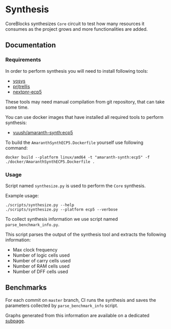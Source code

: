 # Synthesis

CoreBlocks synthesizes `Core` circuit to test how many resources it consumes as the project
grows and more functionalities are added.

## Documentation

### Requirements

In order to perform synthesis you will need to install following tools:
  * [yosys](https://github.com/YosysHQ/yosys)
  * [prjtrellis](https://github.com/YosysHQ/prjtrellis)
  * [nextpnr-ecp5](https://github.com/YosysHQ/nextpnr.git)

These tools may need manual compilation from git repository, that can take some time.

You can use docker images that have installed all required tools to perform synthesis:
  * [vuush/amaranth-synth:ecp5](https://hub.docker.com/r/vuush/amaranth-synth/tags)

To build the `AmaranthSynthECP5.Dockerfile` yourself use following command:
```
docker build --platform linux/amd64 -t "amaranth-synth:ecp5" -f ./docker/AmaranthSynthECP5.Dockerfile .
```

### Usage

Script named `synthesize.py` is used to perform the `Core` synthesis.

Example usage:
```
./scripts/synthesize.py --help
./scripts/synthesize.py --platform ecp5 --verbose
```

To collect synthesis information we use script named `parse_benchmark_info.py`.

This script parses the output of the synthesis tool and extracts the
following information:
  - Max clock frequency
  - Number of logic cells used
  - Number of carry cells used
  - Number of RAM cells used
  - Number of DFF cells used

## Benchmarks

For each commit on `master` branch, CI runs the synthesis and saves the parameters collected by `parse_benchmark_info` script.

Graphs generated from this information are available on a dedicated [subpage](https://kuznia-rdzeni.github.io/coreblocks/dev/benchmark/).
